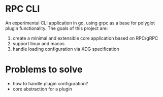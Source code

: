 # RPC CLI
An experimental CLI application in go, using grpc as a base for polyglot plugin functionality.
The goals of this project are:
1. create a minimal and extensible core application based on RPC/gRPC
2. support linux and macos
3. handle loading configuration via XDG specification

# Problems to solve
- how to handle plugin configuration?
- core abstraction for a plugin
